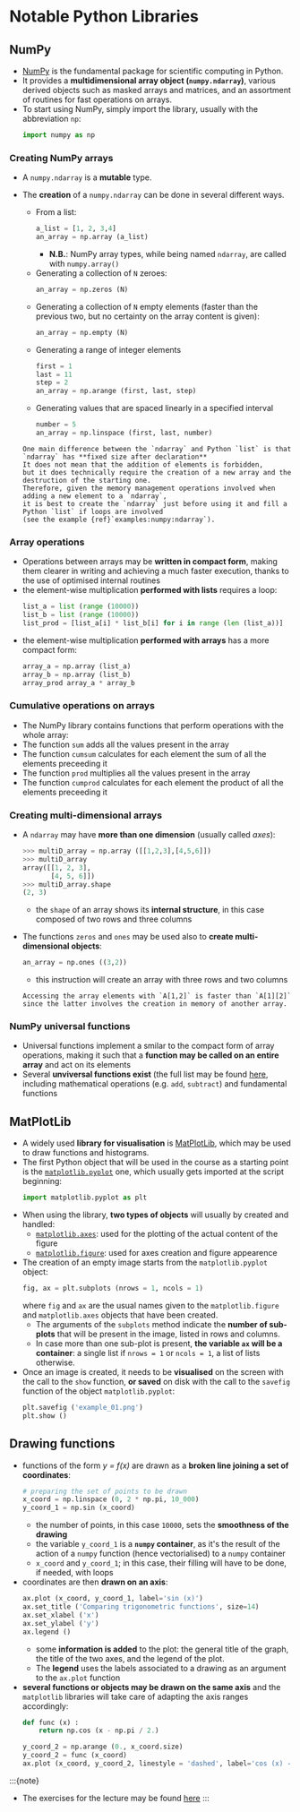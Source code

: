 # Notable Python Libraries

## NumPy

 * [NumPy](https://numpy.org) is the fundamental package for scientific computing in Python.
 * It provides a **multidimensional array object (`numpy.ndarray`)**, 
    various derived objects such as masked arrays and matrices,
    and an assortment of routines for fast operations on arrays.
 * To start using NumPy, simply import the library, usually with the abbreviation `np`:
   ```python
   import numpy as np
   ```

### Creating NumPy arrays

 * A `numpy.ndarray` is a **mutable** type.
 * The **creation** of a `numpy.ndarray` can be done in several different ways.
   * From a list:
     ```py
     a_list = [1, 2, 3,4]
     an_array = np.array (a_list)
     ```
     * **N.B.**: NumPy array types, while being named `ndarray`, are called with `numpy.array()`
   * Generating a collection of `N` zeroes:
     ```py
     an_array = np.zeros (N)
     ```
   * Generating a collection of `N` empty elements 
     (faster than the previous two, but no certainty on the array content is given):
     ```py
     an_array = np.empty (N)
     ```
   * Generating a range of integer elements
     ```py
     first = 1
     last = 11
     step = 2
     an_array = np.arange (first, last, step)
     ```
   * Generating values that are spaced linearly in a specified interval
     ```py
     number = 5
     an_array = np.linspace (first, last, number)
     ```

   ```{note}
   One main difference between the `ndarray` and Python `list` is that `ndarray` has **fixed size after declaration**
   It does not mean that the addition of elements is forbidden, 
   but it does technically require the creation of a new array and the destruction of the starting one.
   Therefore, given the memory management operations involved when adding a new element to a `ndarray`, 
   it is best to create the `ndarray` just before using it and fill a Python `list` if loops are involved 
   (see the example {ref}`examples:numpy:ndarray`).
   ```

### Array operations

 * Operations between arrays may be **written in compact form**, 
   making them clearer in writing and
   achieving a much faster execution,
   thanks to the use of optimised internal routines
 * the element-wise multiplication **performed with lists** requires a loop:   
   ```py
   list_a = list (range (10000))
   list_b = list (range (10000))
   list_prod = [list_a[i] * list_b[i] for i in range (len (list_a))]
   ```
 * the element-wise multiplication **performed with arrays** has a more compact form:   
   ```py
   array_a = np.array (list_a)
   array_b = np.array (list_b)
   array_prod array_a * array_b
   ```
<!-- example {ref}`examples:numpy:ndarray_operations` -->

### Cumulative operations on arrays

 * The NumPy library contains functions that perform operations with the whole array:
 * The function `sum` adds all the values present in the array
 * The function `cumsum` calculates for each element the sum of all the elements preceeding it
 * The function `prod` multiplies all the values present in the array
 * The function `cumprod` calculates for each element the product of all the elements preceeding it

### Creating multi-dimensional arrays

 * A `ndarray` may have **more than one dimension** (usually called *axes*):
   ```python
   >>> multiD_array = np.array ([[1,2,3],[4,5,6]])
   >>> multiD_array
   array([[1, 2, 3],
          [4, 5, 6]])
   >>> multiD_array.shape
   (2, 3)
   ```
   * the `shape` of an array shows its **internal structure**, 
     in this case composed of two rows and three columns
 * The functions `zeros` and `ones` may be used also 
   to **create multi-dimensional objects**:
   ```py
   an_array = np.ones ((3,2))
   ```
    * this instruction will create an array with three rows and two columns

   ```{note}
   Accessing the array elements with `A[1,2]` is faster than `A[1][2]` 
   since the latter involves the creation in memory of another array.
   ```

### NumPy universal functions

 * Universal functions implement a smilar to the compact form of array operations,
   making it such that a **function may be called on an entire array**
   and act on its elements
 * Several **unviversal functions exist** (the full list may be found [here](https://numpy.org/doc/stable/reference/ufuncs.html#available-ufuncs),
   including 
   mathematical operations (e.g. `add`, `subtract`)
   and fundamental functions

## MatPlotLib

  * A widely used **library for visualisation** is [MatPlotLib](https://matplotlib.org/),
    which may be used to draw functions and histograms.
  * The first Python object that will be used in the course as a starting point
    is the [```matplotlib.pyplot```](https://matplotlib.org/stable/api/pyplot_summary.html) one, 
    which usually gets imported at the script beginning:
    ```py
    import matplotlib.pyplot as plt
    ```
  * When using the library,
    **two types of objects** will usually by created and handled:
    * [```matplotlib.axes```](https://matplotlib.org/stable/api/axes_api.html): 
      used for the plotting of the actual content of the figure
    * [```matplotlib.figure```](https://matplotlib.org/stable/api/figure_api.html): 
      used for axes creation and figure appearence
  * The creation of an empty image starts from the ```matplotlib.pyplot``` object:
    ```py
    fig, ax = plt.subplots (nrows = 1, ncols = 1)
    ```
    where ```fig``` and ```ax``` are the usual names given 
    to the ```matplotlib.figure``` and ```matplotlib.axes```
    objects that have been created.
    * The arguments of the ```subplots``` method indicate the **number of sub-plots**
      that will be present in the image,
      listed in rows and columns.
    * In case more than one sub-plot is present, 
      **the variable ```ax``` will be a container**: 
      a single list if ```nrows = 1``` or ```ncols = 1```, 
      a list of lists otherwise.
  * Once an image is created,
    it needs to be **visualised** on the screen with the call to the ```show``` function,
    **or saved** on disk with the call to the ```savefig``` function 
    of the object ```matplotlib.pyplot```:
    ```py
    plt.savefig ('example_01.png')
    plt.show ()
    ```

## Drawing functions

  * functions of the form *y = f(x)* are drawn as a **broken line joining a set of coordinates**:
    ```py
    # preparing the set of points to be drawn 
    x_coord = np.linspace (0, 2 * np.pi, 10_000)
    y_coord_1 = np.sin (x_coord)
    ```
    * the number of points, in this case ```10000```, sets the **smoothness of the drawing**
    * the variable ```y_coord_1``` is a **```numpy``` container**, 
      as it's the result of the action of a ```numpy``` function (hence vectorialised) to a ```numpy``` container
    * ```x_coord``` and ```y_coord_1```; in this case,
      their filling will have to be done, if needed, with loops
  * coordinates are then **drawn on an axis**:
    ```py
    ax.plot (x_coord, y_coord_1, label='sin (x)')
    ax.set_title ('Comparing trigonometric functions', size=14)
    ax.set_xlabel ('x')
    ax.set_ylabel ('y')
    ax.legend ()
    ```
    * some **information is added** to the plot: the general title of the graph,
      the title of the two axes,
      and the legend of the plot.
    * The **legend** uses the labels associated to a drawing as an argument to the ```ax.plot``` function
  * **several functions or objects may be drawn on the same axis**
    and the ```matplotlib``` libraries will take care of adapting the axis ranges accordingly:
    ```py
    def func (x) :
        return np.cos (x - np.pi / 2.)

    y_coord_2 = np.arange (0., x_coord.size)
    y_coord_2 = func (x_coord)
    ax.plot (x_coord, y_coord_2, linestyle = 'dashed', label='cos (x) - pi/2')
    ```
<!--     for i in range (x_coord.size):
        y_coord_2[i] = func (x_coord[i])
 -->


:::{note}
  <!-- * The examples for the lecture may be found [here](EXAMPLES.rst) -->
  * The exercises for the lecture may be found [here](EXERCISES.md)
:::
